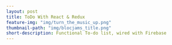 ```yaml
---
layout: post
title: ToDo With React & Redux
feature-img: "img/turn_the_music_up.png"
thumbnail-path: "img/blocjams_title.png"
short-description: Functional To-do list, wired with Firebase
---
```

